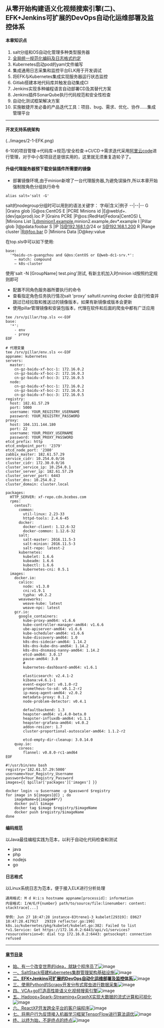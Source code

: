 ## 从零开始构建语义化视频搜索引擎(二)、EFK+Jenkins可扩展的DevOps自动化运维部署及监控体系
#### 本章知识点
1. salt分组和OS自动化管理多种类型服务器
2. [全局统一规范化编码及日志格式约定](编码规范)
3. Kubernetes启动pod的yaml文件编写
4. 集成通用日志采集和监控平台ELK用于开发调试
5. 将EFK与Kubernetes集成实现服务器运行状态监控
6. Gitlab搭建本地代码库并触发自动集成CI
7. Jenkins实现多种编程语言自动部署CD及其替代方案
8. Jenkins插件SonarQube执行代码规范和安全性检查
9. 自动化测试框架解决方案
10. 实施敏捷开发必备的产品迭代工具：项目、bug、需求、优化、协作……集成管理平台
---
#### 开发支持系统架构
(../images/2-1-EFK.png)

6-10的项目管理->代码库->规范/安全检查->CI/CD->需求迭代采用[阿里云code]()进行管理，对于中小型项目还是很实用的，这里就无须重复造轮子了。
#### 升级代理服务器预下载安装插件所需要的镜像
- 部署镜像环境,由于minion新增了一台代理服务器,为避免误操作,所以本章开始强制按角色分组执行命令
```
alias salt='salt -G'
```
salt的nodegroup分组时可以用到的语法关键字：
字母|含义|例子
--|--|--
G  |Grains glob |G@os:CentOS
E  |PCRE Minions id |E@web\d+\.(dev|qa|prod)\.loc
P  |Grains PCRE  |P@os:(RedHat|Fedora|CentOS)
L  |Minions List  |L@minion1.example,minion2.example,dev*.example
I  |Pillar glob   |I@pdata:foobar
S  |IP  |S@192.168.1.0/24 or S@192.168.1.200
R  |Range cluster  |R@foo.bar
D  |Minions Data  |D@key:value

在top.sls中可以如下使用:
```
base:
  '*baidu-cn-guangzhou and G@os:CentOS or E@web-dc1-srv.*':
    – match: compound
    – k8s-cluster
```
使用'salt -N [GroupName] test.ping'测试, 有新主机加入时minion id按照约定规则即可
- 配置不同角色服务器所要执行的命令
- 查看指定角色任务执行情况salt 'proxy' saltutil.running
docker 会自行检查并跳过已经拉取和推送过的镜像版本，如果有新镜像或版本会更新
- 使用pillar管理镜像和安装包版本，代理在软件和后面的爬虫中都有广泛应用
```
tee /srv/pillar/top.sls <<-EOF
base:
  '*':
    - env
    - proxy
EOF

# 代理变量
tee /srv/pillar/env.sls <<-EOF
appname: kubernetes
servers: 
  master: 
    cn-gz-baidu-xf-bcc-1: 172.16.0.2
    cn-gz-baidu-xf-bcc-2: 172.16.0.3
    cn-gz-baidu-xf-bcc-3: 172.16.0.5
  node:
    cn-gz-baidu-xf-bcc-1: 172.16.0.2
    cn-gz-baidu-xf-bcc-2: 172.16.0.3
    cn-gz-baidu-xf-bcc-3: 172.16.0.5
registry: 
  host: 182.61.57.29
  port: 5000
  username: YOUR_REGISTRY_USERNAME
  password: YOUR_REGISTRY_PASSWORD
proxy: 
  host: 104.131.144.180
  port: 22
  username: YOUR_PROXY_USERNAME
  password: YOUR_PROXY_PASSWORD
etcd_prefix: http
etcd_endpoint_port: '2379'
etcd_node_port: '2380'
zabbix_master: 182.61.57.29
service_cidr: 10.254.0.0/16
cluster_cidr: 172.30.0.0/16
cluster_service_ip: 10.254.0.1
cluster_server_ip: 182.61.57.29
cluster_server_port: 6443
cluster_dns: 10.254.0.2
cluster_domain: cluster.local

packages: 
  HTTP_SERVER: xf-repo.cdn.bcebos.com
  rpms: 
    centos7: 
      common: 
        util-linux: 2.23-33
        httpd-tools: 2.4.6-45
      docker: 
        docker-client: 1.12.6-32
        docker-common: 1.12.6-32
      salt: 
        salt-master: 2016.11.5-3
        salt-minion: 2016.11.5-3
        salt-repo: latest-2
      kubernetes:
        kubelet: 1.6.6
        kubeadm: 1.6.6
        kubectl: 1.6.6
        kubernetes-cni: 0.5.1
  images: 
    docker.io: 
      calico: 
        node: v1.3.0
        cni:v1.9.1
        typha: v0.2.2
      weaveworks: 
        weave-kube: latest
        weave-npc: latest
    gcr.io: 
      google_containers: 
        kube-proxy-amd64: v1.6.6
        kube-controller-manager-amd64: v1.6.6
        ube-apiserver-amd64: v1.6.6
        kube-scheduler-amd64: v1.6.6
        kube-discovery-amd64: 1.0
        k8s-dns-sidecar-amd64: 1.14.2
        k8s-dns-kube-dns-amd64: 1.14.2
        k8s-dns-dnsmasq-nanny-amd64: 1.14.2
        etcd-amd64: 3.0.17
        pause-amd64: 3.0
        #
        kubernetes-dashboard-amd64: v1.6.1

        elasticsearch: v2.4.1-2
        kibana:v4.6.1-1
        event-exporter: v0.1.0-r2
        prometheus-to-sd: v0.1.2-r2
        ip-masq-agent-amd64: v2.0.2
        metadata-proxy: 0.1.2
        node-problem-detector: v0.4.1

        defaultbackend: 1.3
        heapster-amd64: v1.4.0-beta.0
        heapster-influxdb-amd64: v1.1.1
        heapster-grafana-amd64: v4.0.2
        addon-resizer: 1.7
        cluster-proportional-autoscaler-amd64: 1.1.2-r2

        etcd-empty-dir-cleanup: 3.0.14.0
    quay.io: 
      coreos: 
        flannel: v0.8.0-rc1-amd64
EOF
```
```
#!/usr/bin/env bash
registry='182.61.57.29:5000'
username=Your_Registry_Username
password=Your_Registry_Password
images={{ $pillar['packages']['images'] }}

docker login -u $username -p $password $registry
for image in ${images[@]} ; do
    imageName=${image##*/}
    docker pull $image
    docker tag $image $registry/$imageName
    docker push $registry/$imageName
done
```
#### 编码规范
以Java最佳编程实践为范本，以利于自动化代码检查和测试
- java
- php
- nodejs
- go

#### 日志格式
以Linux系统日志为范本，便于接入ELK进行分析处理
```
通用格式: M d H:i:s hostname appname[processid]: information
内容格式: I/W/E/F{number} path/to/source/file:linenumber: content: stacktrace[...]

举例: Jun 27 18:47:28 instance-83trene1-3 kubelet[29319]: E0627 18:47:28.417917   29319 reflector.go:190] k8s.io/kubernetes/pkg/kubelet/kubelet.go:382: Failed to list *v1.Service: Get https://172.16.0.2:6443/api/v1/services?resourceVersion=0: dial tcp 172.16.0.2:6443: getsockopt: connection refused
```
---
#### [章节目录](#本章知识点)
- [始、有一个改变世界的idea，就缺个程序员了](始、有一个改变世界的idea，就缺个程序员了)![image](http://progressed.io/bar/95?title=begin+architecture)
- [一、SaltStack搭建Kubernetes集群管理架构基础设施](一、SaltStack搭建Kubernetes集群管理架构基础设施.md)![image](http://progressed.io/bar/90?title=salt+kubernetes)
- **[二、EFK+Jenkins可扩展的DevOps自动化运维部署及监控体系](二、EFK+Jenkins可扩展的DevOps自动化运维部署及监控体系)**![image](http://progressed.io/bar/40?title=EFK+DevOps)
- [三、使用Python的Scrapy开发分布式爬虫进行数据采集](三、使用Python的Scrapy开发分布式爬虫进行数据采集)![image](http://progressed.io/bar/65?title=python+crawler)
- [四、VCA+go打造高性能语义化视频搜索引擎](四、VCA+go打造高性能语义化视频搜索引擎)![image](http://progressed.io/bar/30?title=VCA+go+engine)
- [五、Hadoop+Spark-Streaming+GraphX实现大数据的流式计算和可视化](五、Hadoop+Spark-Streaming+GraphX实现大数据的流式计算和可视化)![image](http://progressed.io/bar/20?title=hadoop+saprk)
- [六、ReactXP开发跨全平台的客户端程序](六、ReactXP开发跨全平台的客户端程序)![image](http://progressed.io/bar/5?title=react+nodejs)
- [七、将用户行为反馈接入机器学习框架TensorFlow进行算法调优](七、将用户行为反馈接入机器学习框架TensorFlow进行算法调优)![image](http://progressed.io/bar/10?title=tensorflow+DL+AI)
- [终、以终为始，不是终点的终点](终、以终为始，不是终点的终点)![image](http://progressed.io/bar/15?title=future+end)